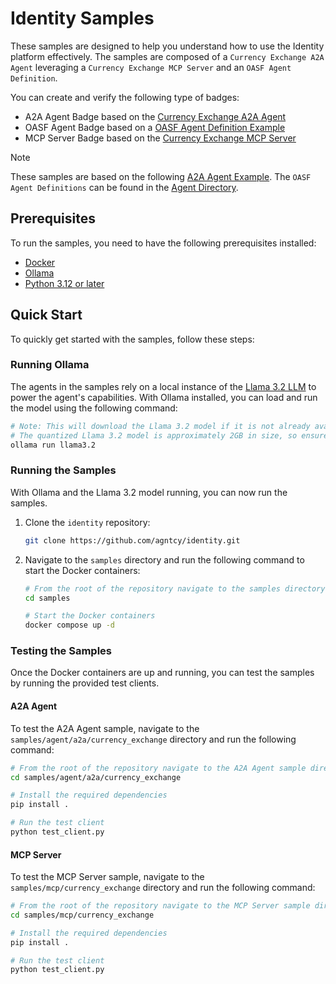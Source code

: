 # Identity Samples

These samples are designed to help you understand how to use the Identity platform effectively.
The samples are composed of a `Currency Exchange A2A Agent` leveraging a `Currency Exchange MCP Server` and an `OASF Agent Definition`.

You can create and verify the following type of badges:

- A2A Agent Badge based on the [Currency Exchange A2A Agent](agent/a2a)
- OASF Agent Badge based on a [OASF Agent Definition Example](agent/oasf)
- MCP Server Badge based on the [Currency Exchange MCP Server](mcp)

> [!NOTE]
> These samples are based on the following [A2A Agent Example](https://github.com/google/A2A/blob/main/samples/python/agents/langgraph).
> The `OASF Agent Definitions` can be found in the [Agent Directory](https://hub.agntcy.org/explore).

## Prerequisites

To run the samples, you need to have the following prerequisites installed:

- [Docker](https://docs.docker.com/engine/install/)
- [Ollama](https://ollama.com/download)
- [Python 3.12 or later](https://www.python.org/downloads/)

## Quick Start

To quickly get started with the samples, follow these steps:

### Running Ollama

The agents in the samples rely on a local instance of the [Llama 3.2 LLM](https://ollama.com/library/llama3.2) to power the agent's capabilities.
With Ollama installed, you can load and run the model using the following command:

```bash
# Note: This will download the Llama 3.2 model if it is not already available locally.
# The quantized Llama 3.2 model is approximately 2GB in size, so ensure you have enough disk space.
ollama run llama3.2
```

### Running the Samples

With Ollama and the Llama 3.2 model running, you can now run the samples.

1. Clone the `identity` repository:

   ```bash
   git clone https://github.com/agntcy/identity.git
   ```

2. Navigate to the `samples` directory and run the following command to start the Docker containers:

   ```bash
   # From the root of the repository navigate to the samples directory
   cd samples

   # Start the Docker containers
   docker compose up -d
   ```

### Testing the Samples

Once the Docker containers are up and running, you can test the samples by running the provided test clients.

#### A2A Agent

To test the A2A Agent sample, navigate to the `samples/agent/a2a/currency_exchange` directory and run the following command:

```bash
# From the root of the repository navigate to the A2A Agent sample directory
cd samples/agent/a2a/currency_exchange

# Install the required dependencies
pip install .

# Run the test client
python test_client.py
```

#### MCP Server

To test the MCP Server sample, navigate to the `samples/mcp/currency_exchange` directory and run the following command:

```bash
# From the root of the repository navigate to the MCP Server sample directory
cd samples/mcp/currency_exchange

# Install the required dependencies
pip install .

# Run the test client
python test_client.py
```

